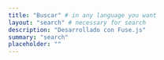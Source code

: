 ```yaml
---
title: "Buscar" # in any language you want
layout: "search" # necessary for search
description: "Desarrollado con Fuse.js"
summary: "search"
placeholder: ""
---
```


